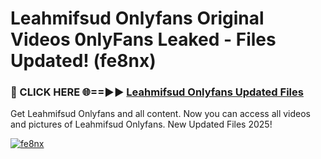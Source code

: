 # Leahmifsud Onlyfans Original Videos 0nlyFans Leaked - Files Updated! (fe8nx)

<h3>🔴 CLICK HERE 🌐==►► <a href="https://tinyurl.com/ehrbuxhb" rel="nofollow">Leahmifsud Onlyfans Updated Files</a></h3>

Get Leahmifsud Onlyfans and all content. Now you can access all videos and pictures of Leahmifsud Onlyfans. New Updated Files 2025!

[![fe8nx](https://i.imgur.com/lVYEuWS.gif)](https://tinyurl.com/ehrbuxhb)
